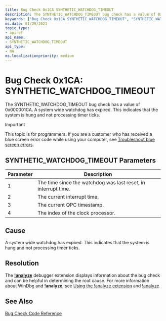 ```yaml
---
title: Bug Check 0x1CA SYNTHETIC_WATCHDOG_TIMEOUT
description: The SYNTHETIC_WATCHDOG_TIMEOUT bug check has a value of 0x000001CA. A system wide watchdog has expired. This indicates that the system is hung and not processing timer ticks.
keywords: ["Bug Check 0x1CA SYNTHETIC_WATCHDOG_TIMEOUT", "SYNTHETIC_WATCHDOG_TIMEOUT"]
ms.date: 01/29/2021
topic_type:
- apiref
api_name:
- SYNTHETIC_WATCHDOG_TIMEOUT
api_type:
- NA
ms.localizationpriority: medium
---
```


# Bug Check 0x1CA: SYNTHETIC\_WATCHDOG\_TIMEOUT

The SYNTHETIC\_WATCHDOG\_TIMEOUT bug check has a value of 0x000001CA. A system wide watchdog has expired. This indicates that the system is hung and not processing timer ticks.

> [!IMPORTANT]
> This topic is for programmers. If you are a customer who has received a blue screen error code while using your computer, see [Troubleshoot blue screen errors](https://www.windows.com/stopcode).

## SYNTHETIC\_WATCHDOG\_TIMEOUT Parameters

|Parameter|Description|
|-------- |---------- |
|1|The time since the watchdog was last reset, in interrupt time.|
|2| The current interrupt time. |
|3| The current QPC timestamp. |
|4| The index of the clock processor. |

## Cause

A system wide watchdog has expired. This indicates that the system is hung and not processing timer ticks.

## Resolution

The [**!analyze**](-analyze.md) debugger extension displays information about the bug check and can be helpful in determining the root cause. For more information about WinDbg and **!analyze**, see [Using the !analyze extension](using-the--analyze-extension.md) and [!analyze](-analyze.md).


## See Also

[Bug Check Code Reference](bug-check-code-reference2.md)
